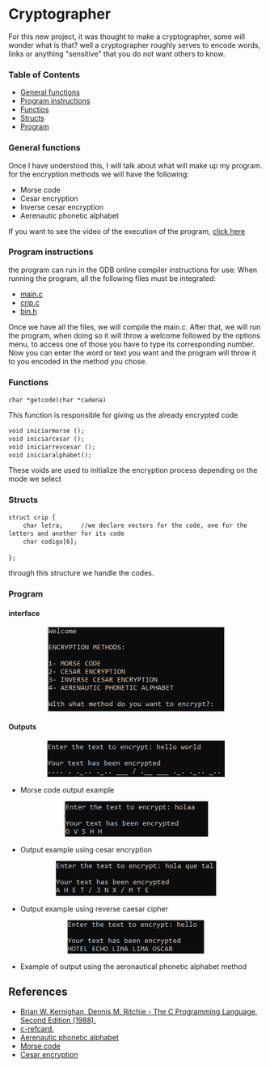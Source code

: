# Cryptographer

For this new project, it was thought to make a cryptographer, some will wonder what is that?
well a cryptographer roughly serves to encode words, links or anything "sensitive" 
that you do not want others to know.

### Table of Contents
* [General functions](#General-functions)
* [Program instructions](#program-instructions)
* [Functios](#Functions)
* [Structs](#Structs)
* [Program](#Program)
<!-- * [License](#license) -->

### General functions
Once I have understood this, I will talk about what will make up my program.
for the encryption methods we will have the following:

- Morse code
- Cesar encryption
- Inverse cesar encryption
- Aerenautic phonetic alphabet

If you want to see the video of the execution of the program, [click here](https://youtu.be/dxkfIs7pUQo)

### Program instructions
the program can run in the GDB online compiler
instructions for use:
When running the program, all the following files must be integrated:
* [main.c](https://github.com/farydcortes/C/blob/main/PIA/CRIP/criptografo_version_2.2.c)
* [crip.c](https://github.com/farydcortes/C/blob/main/PIA/CRIP/crip.h)
* [bin.h](https://github.com/farydcortes/C/blob/main/PIA/CRIP/bin.h)

Once we have all the files, we will compile the main.c.
After that, we will run the program, when doing so it will throw a welcome followed by the options menu, to access one of those you have to type its corresponding number.
Now you can enter the word or text you want and the program will throw it to you encoded in the method you chose.

### Functions
```
char *getcode(char *cadena)
```
This function is responsible for giving us the already encrypted code

```
void iniciarmorse ();
void iniciarcesar ();
void iniciarrevcesar ();
void iniciaralphabet();
```
These voids are used to initialize the encryption process depending on the mode we select

### Structs
```
struct crip {
	char letra;		//we declare vectors for the code, one for the letters and another for its code
	char codigo[6];
	 
};
```
through this structure we handle the codes.

### Program

#### interface

<p align="center">
<img src="https://github.com/farydcortes/C/blob/main/PIA/Interface.PNG">
</p>


#### Outputs

<p align="center">
<img src="https://github.com/farydcortes/C/blob/main/PIA/morse.PNG">
</p>

* Morse code output example



<p align="center">
<img src="https://github.com/farydcortes/C/blob/main/PIA/csr.PNG">
</p>

* Output example using cesar encryption



<p align="center">
<img src="https://github.com/farydcortes/C/blob/main/PIA/cesari.PNG">
</p>

* Output example using reverse caesar cipher



<p align="center">
<img src="https://github.com/farydcortes/C/blob/main/PIA/aph.PNG">
</p>

* Example of output using the aeronautical phonetic alphabet method


## References

* [Brian W. Kernighan, Dennis M. Ritchie - The C Programming Language, Second Edition (1988).](http://cslabcms.nju.edu.cn/problem_solving/images/c/cc/The_C_Programming_Language_%282nd_Edition_Ritchie_Kernighan%29.pdf)
* [c-refcard.](https://users.ece.utexas.edu/~adnan/c-refcard.pdf)
* [Aerenautic phonetic alphabet](https://www.entornoturistico.com/alfabeto-aeronautico-2020/)
* [Morse code](https://www.ecured.cu/C%C3%B3digo_Morse)
* [Cesar encryption](https://www.ugr.es/~anillos/textos/pdf/2011/EXPO-1.Criptografia/02a04.htm)





